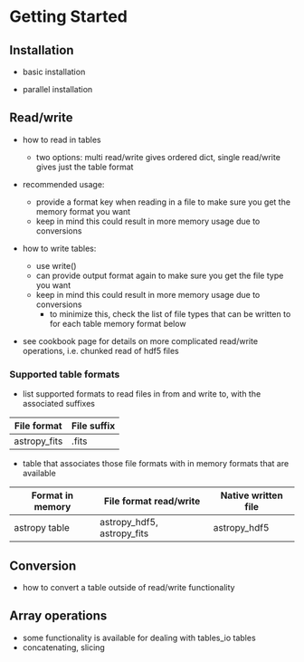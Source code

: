 # Getting Started


## Installation

* basic installation 

* parallel installation



## Read/write 

* how to read in tables
    * two options: multi read/write gives ordered dict, single read/write gives just the table format 
* recommended usage:
    * provide a format key when reading in a file to make sure you get the memory format you want 
    * keep in mind this could result in more memory usage due to conversions 
* how to write tables:
    * use write()
    * can provide output format again to make sure you get the file type you want 
    * keep in mind this could result in more memory usage due to conversions
        * to minimize this, check the list of file types that can be written to for each table memory format below  

* see cookbook page for details on more complicated read/write operations, i.e. chunked read of hdf5 files 



### Supported table formats

* list supported formats to read files in from and write to, with the associated suffixes 


| File format | File suffix | 
|-------------|-------------|
| astropy_fits | .fits |

* table that associates those file formats with in memory formats that are available 

| Format in memory | File format read/write | Native written file | 
|------------------|------------------|-------------------|
| astropy table | astropy_hdf5, astropy_fits | astropy_hdf5 | 





## Conversion

* how to convert a table outside of read/write functionality 


## Array operations

* some functionality is available for dealing with tables_io tables 
* concatenating, slicing 